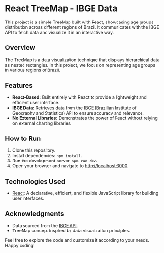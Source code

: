 # React TreeMap - IBGE Data

This project is a simple TreeMap built with React, showcasing age groups distribution across different regions of Brazil. It communicates with the IBGE API to fetch data and visualize it in an interactive way.

## Overview

The TreeMap is a data visualization technique that displays hierarchical data as nested rectangles. In this project, we focus on representing age groups in various regions of Brazil.

## Features

- **React-Based:** Built entirely with React to provide a lightweight and efficient user interface.
- **IBGE Data:** Retrieves data from the IBGE (Brazilian Institute of Geography and Statistics) API to ensure accuracy and relevance.
- **No External Libraries:** Demonstrates the power of React without relying on external charting libraries.

## How to Run

1. Clone this repository.
2. Install dependencies: `npm install`.
3. Run the development server: `npm run dev`.
4. Open your browser and navigate to [http://localhost:3000](http://localhost:3000).

## Technologies Used

- [React](https://reactjs.org/): A declarative, efficient, and flexible JavaScript library for building user interfaces.

## Acknowledgments

- Data sourced from the [IBGE API](https://servicodados.ibge.gov.br/api/docs).
- TreeMap concept inspired by data visualization principles.

Feel free to explore the code and customize it according to your needs. Happy coding!
